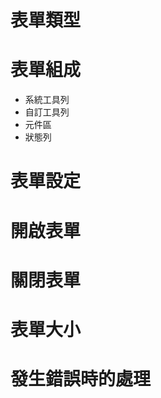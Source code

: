 # <div id="form-type">表單類型</div>
# <div id="form-struct">表單組成</div>
* <div id="block_sysToolbar">系統工具列</div>
* <div id="block_toolbar">自訂工具列</div>
* <div id="block_body">元件區</div>
* <div id="block_status">狀態列</div>

# <div id="form-setting">表單設定</div>
# <div id="form-open">開啟表單</div>
# <div id="form-close">關閉表單</div>
# <div id="form-size">表單大小</div>
# <div id="form-error">發生錯誤時的處理</div>
